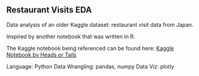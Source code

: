 ## Restaurant Visits EDA

Data analysis of an older Kaggle dataset: restaurant visit data from Japan.

Inspired by another notebook that was written in R.

The Kaggle notebook being referenced can be found here: [Kaggle Notebook by Heads or Tails](https://www.kaggle.com/headsortails/be-my-guest-recruit-restaurant-eda/report)

Language: Python
Data Wrangling: pandas, numpy
Data Viz: plotly
